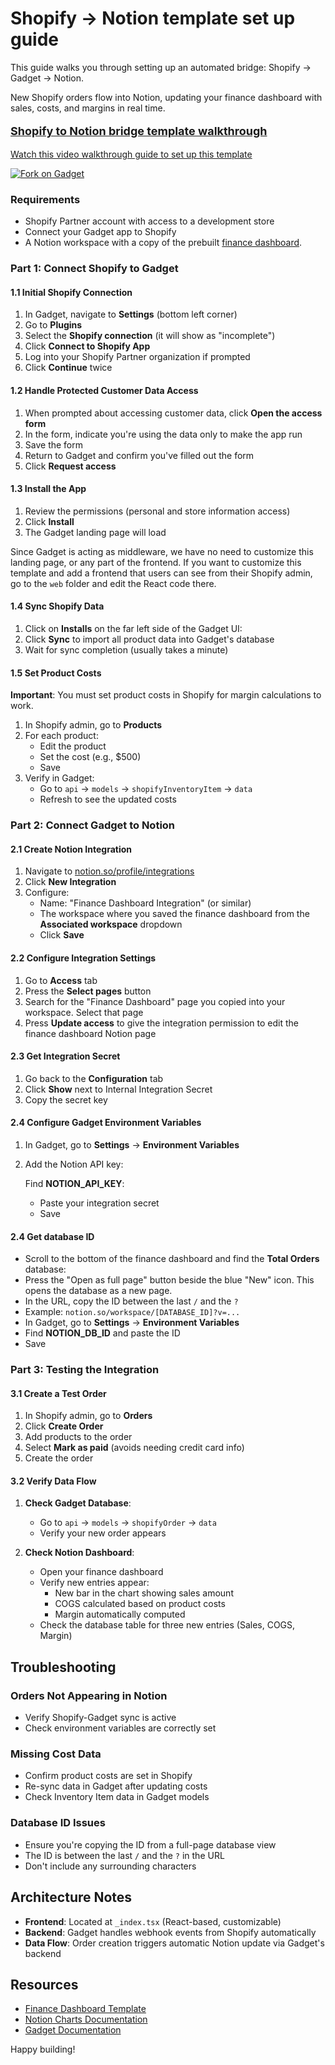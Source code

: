 # Shopify → Notion template set up guide

This guide walks you through setting up an automated bridge: Shopify → Gadget → Notion.

New Shopify orders flow into Notion, updating your finance dashboard with sales, costs, and margins in real time.

<a href="https://gadget.wistia.com/medias/zo7raw6wfb">
  <p style="font-weight: bold; font-size: 18px;">Shopify to Notion bridge template walkthrough</p>
  <p>Watch this video walkthrough guide to set up this template</p>
</a>

[![Fork on Gadget](https://assets.gadget.dev/assets/fork-button.svg)](https://app.gadget.dev/auth/fork?domain=shopify-notion-integration-custom-remix-ssr.gadget.app)

### Requirements

- Shopify Partner account with access to a development store
- Connect your Gadget app to Shopify
- A Notion workspace with a copy of the prebuilt [finance dashboard](https://steampunk-education.notion.site/Finance-Dashboard-249719c13e368029a77be68a7b824e35).

### Part 1: Connect Shopify to Gadget

#### 1.1 Initial Shopify Connection

1. In Gadget, navigate to **Settings** (bottom left corner)
2. Go to **Plugins**
3. Select the **Shopify connection** (it will show as "incomplete")
4. Click **Connect to Shopify App**
5. Log into your Shopify Partner organization if prompted
6. Click **Continue** twice

#### 1.2 Handle Protected Customer Data Access

1. When prompted about accessing customer data, click **Open the access form**
2. In the form, indicate you're using the data only to make the app run
3. Save the form
4. Return to Gadget and confirm you've filled out the form
5. Click **Request access**

#### 1.3 Install the App

1. Review the permissions (personal and store information access)
2. Click **Install**
3. The Gadget landing page will load

Since Gadget is acting as middleware, we have no need to customize this landing page, or any part of the frontend. If you want to customize this template and add a frontend that users can see from their Shopify admin, go to the `web` folder and edit the React code there.

#### 1.4 Sync Shopify Data

1. Click on **Installs** on the far left side of the Gadget UI:
2. Click **Sync** to import all product data into Gadget's database
3. Wait for sync completion (usually takes a minute)

#### 1.5 Set Product Costs

**Important**: You must set product costs in Shopify for margin calculations to work.

1. In Shopify admin, go to **Products**
2. For each product:
   - Edit the product
   - Set the cost (e.g., $500)
   - Save
3. Verify in Gadget:
   - Go to `api` → `models` → `shopifyInventoryItem` → `data`
   - Refresh to see the updated costs

### Part 2: Connect Gadget to Notion

#### 2.1 Create Notion Integration

1. Navigate to [notion.so/profile/integrations](https://www.notion.so/profile/integrations)
2. Click **New Integration**
3. Configure:
   - Name: "Finance Dashboard Integration" (or similar)
   - The workspace where you saved the finance dashboard from the **Associated workspace** dropdown
   - Click **Save**

#### 2.2 Configure Integration Settings

1. Go to **Access** tab
2. Press the **Select pages** button
3. Search for the "Finance Dashboard" page you copied into your workspace. Select that page
4. Press **Update access** to give the integration permission to edit the finance dashboard Notion page

#### 2.3 Get Integration Secret

1. Go back to the **Configuration** tab
2. Click **Show** next to Internal Integration Secret
3. Copy the secret key

#### 2.4 Configure Gadget Environment Variables

1. In Gadget, go to **Settings** → **Environment Variables**
2. Add the Notion API key:

   Find **NOTION_API_KEY**:

   - Paste your integration secret
   - Save

#### 2.4 Get database ID

- Scroll to the bottom of the finance dashboard and find the **Total Orders** database:
- Press the "Open as full page" button beside the blue "New" icon. This opens the database as a new page.
- In the URL, copy the ID between the last `/` and the `?`
- Example: `notion.so/workspace/[DATABASE_ID]?v=...`
- In Gadget, go to **Settings** → **Environment Variables**
- Find **NOTION_DB_ID** and paste the ID
- Save

### Part 3: Testing the Integration

#### 3.1 Create a Test Order

1. In Shopify admin, go to **Orders**
2. Click **Create Order**
3. Add products to the order
4. Select **Mark as paid** (avoids needing credit card info)
5. Create the order

#### 3.2 Verify Data Flow

1. **Check Gadget Database**:

   - Go to `api` → `models` → `shopifyOrder` → `data`
   - Verify your new order appears

2. **Check Notion Dashboard**:
   - Open your finance dashboard
   - Verify new entries appear:
     - New bar in the chart showing sales amount
     - COGS calculated based on product costs
     - Margin automatically computed
   - Check the database table for three new entries (Sales, COGS, Margin)

## Troubleshooting

### Orders Not Appearing in Notion

- Verify Shopify-Gadget sync is active
- Check environment variables are correctly set

### Missing Cost Data

- Confirm product costs are set in Shopify
- Re-sync data in Gadget after updating costs
- Check Inventory Item data in Gadget models

### Database ID Issues

- Ensure you're copying the ID from a full-page database view
- The ID is between the last `/` and the `?` in the URL
- Don't include any surrounding characters

## Architecture Notes

- **Frontend**: Located at `_index.tsx` (React-based, customizable)
- **Backend**: Gadget handles webhook events from Shopify automatically
- **Data Flow**: Order creation triggers automatic Notion update via Gadget's backend

## Resources

- [Finance Dashboard Template](https://steampunk-education.notion.site/Finance-Dashboard-249719c13e368029a77be68a7b824e35)
- [Notion Charts Documentation](https://www.notion.com/help/charts)
- [Gadget Documentation](https://docs.gadget.dev/)

Happy building!
